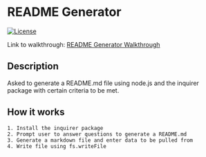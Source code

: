 # README Generator

[![License](https://img.shields.io/badge/License-MIT-blue.svg)](https://opensource.org/licenses/MIT)

Link to walkthrough: [README Generator Walkthrough]()

## Description
Asked to generate a README.md file using node.js and the inquirer package with certain criteria to be met.

## How it works
    1. Install the inquirer package
    2. Prompt user to answer questions to generate a README.md
    3. Generate a markdown file and enter data to be pulled from
    4. Write file using fs.writeFile

